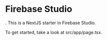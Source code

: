 # Firebase Studio
.
This is a NextJS starter in Firebase Studio.

To get started, take a look at src/app/page.tsx.
